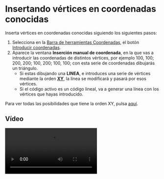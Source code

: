 # Insertando vértices en coordenadas conocidas

Inserta vértices en coordenadas conocidas siguiendo los siguientes pasos:

1. Selecciona en la [Barra de herramientas Coordenadas](/digi3d-net/primeros-pasos/comenzando-a-utilizar-digi3d.net/comenzando-con-la-ventana-de-dibujo/BarraDeHerramientasCoordenadas.html), el botón [Introducir coordenadas](/digi3d-net/primeros-pasos/comenzando-a-utilizar-digi3d.net/comenzando-con-la-ventana-de-dibujo/XY.html).
2. Aparece la ventana **Inserción manual de coordenada**, en la que vas a introducir las coordenadas de distintos vértices, por ejemplo 100, 100; 200, 200; 100, 200; 100, 100; con esta serie de coordenadas dibujarás un triángulo.
   * Si estas dibujando una **LINEA**, e introduces una serie de vértices mediante la orden [**XY**](/digi3d-net/primeros-pasos/comenzando-a-utilizar-digi3d.net/comenzando-con-la-ventana-de-dibujo/XY.html), la línea se modificará y pasará por esos vértices.
   * Si el código activo es un código lineal, va a generar una línea con los vértices que hayas introducido.

Para ver todas las posibilidades que tiene la orden XY, pulsa [aquí](/digi3d-net/primeros-pasos/comenzando-a-utilizar-digi3d.net/comenzando-con-la-ventana-de-dibujo/XY.html).

## Vídeo

<video controls>
    <source src="https://digi21.blob.core.windows.net/videos-ayuda/Insertando%20vertices%20en%20coordenadas%20conocidas.mp4" type="video/mp4">
</video>

